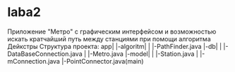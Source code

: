 # laba2
Приложение "Метро" с графическим интерфейсом и возможностью искать кратчайший путь между станциями при помощи алгоритма Дейкстры
Структура проекта:
app|
   |-algoritm|
   |         |-PathFinder.java
   |-db|
   |   |-DataBaseConnection.java
   |   |-Metro.java
   |-model|
   |      |-Station.java
   |      |-mConnection.java
   |-PointConnector.java(main)
